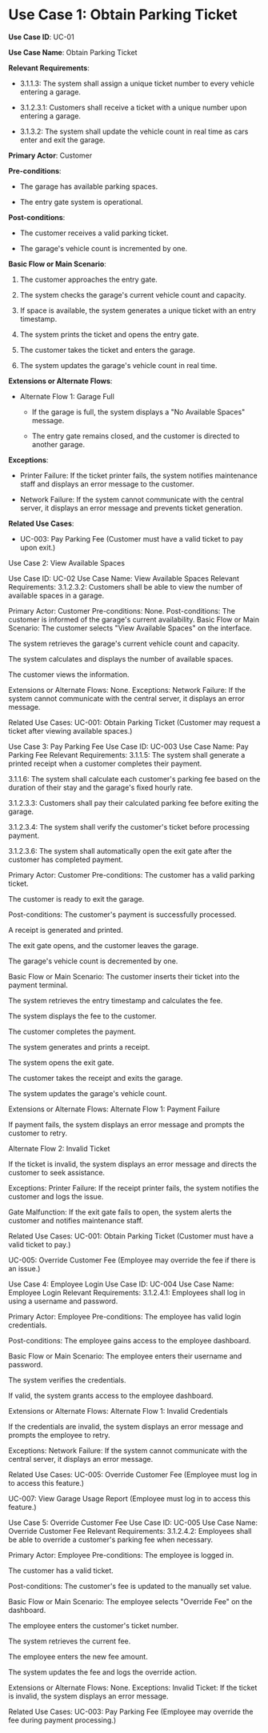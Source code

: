 # Use Case 1: Obtain Parking Ticket

**Use Case ID**: UC-01

**Use Case Name**: Obtain Parking Ticket

**Relevant Requirements**:

- 3.1.1.3: The system shall assign a unique ticket number to every vehicle entering a garage.

- 3.1.2.3.1: Customers shall receive a ticket with a unique number upon entering a garage.

- 3.1.3.2: The system shall update the vehicle count in real time as cars enter and exit the garage.

**Primary Actor**: Customer

**Pre-conditions**:
- The garage has available parking spaces.

- The entry gate system is operational.

**Post-conditions**:
- The customer receives a valid parking ticket.

- The garage's vehicle count is incremented by one.

**Basic Flow or Main Scenario**:

1. The customer approaches the entry gate.

2. The system checks the garage's current vehicle count and capacity.

3. If space is available, the system generates a unique ticket with an entry timestamp.

4. The system prints the ticket and opens the entry gate.

5. The customer takes the ticket and enters the garage.

6. The system updates the garage's vehicle count in real time.

**Extensions or Alternate Flows**:
- Alternate Flow 1: Garage Full
  - If the garage is full, the system displays a "No Available Spaces" message.

  - The entry gate remains closed, and the customer is directed to another garage.

**Exceptions**:
- Printer Failure: If the ticket printer fails, the system notifies maintenance staff and displays an error message to the customer.

- Network Failure: If the system cannot communicate with the central server, it displays an error message and prevents ticket generation.

**Related Use Cases**:
- UC-003: Pay Parking Fee (Customer must have a valid ticket to pay upon exit.)

Use Case 2: View Available Spaces

Use Case ID: UC-02
Use Case Name: View Available Spaces
Relevant Requirements:
3.1.2.3.2: Customers shall be able to view the number of available spaces in a garage.

Primary Actor: Customer
Pre-conditions: None.
Post-conditions: The customer is informed of the garage's current availability.
Basic Flow or Main Scenario:
The customer selects "View Available Spaces" on the interface.

The system retrieves the garage's current vehicle count and capacity.

The system calculates and displays the number of available spaces.

The customer views the information.

Extensions or Alternate Flows: None.
Exceptions:
Network Failure: If the system cannot communicate with the central server, it displays an error message.

Related Use Cases:
UC-001: Obtain Parking Ticket (Customer may request a ticket after viewing available spaces.)

Use Case 3: Pay Parking Fee
Use Case ID: UC-003
Use Case Name: Pay Parking Fee
Relevant Requirements:
3.1.1.5: The system shall generate a printed receipt when a customer completes their payment.

3.1.1.6: The system shall calculate each customer's parking fee based on the duration of their stay and the garage's fixed hourly rate.

3.1.2.3.3: Customers shall pay their calculated parking fee before exiting the garage.

3.1.2.3.4: The system shall verify the customer's ticket before processing payment.

3.1.2.3.6: The system shall automatically open the exit gate after the customer has completed payment.

Primary Actor: Customer
Pre-conditions:
The customer has a valid parking ticket.

The customer is ready to exit the garage.

Post-conditions:
The customer's payment is successfully processed.

A receipt is generated and printed.

The exit gate opens, and the customer leaves the garage.

The garage's vehicle count is decremented by one.

Basic Flow or Main Scenario:
The customer inserts their ticket into the payment terminal.

The system retrieves the entry timestamp and calculates the fee.

The system displays the fee to the customer.

The customer completes the payment.

The system generates and prints a receipt.

The system opens the exit gate.

The customer takes the receipt and exits the garage.

The system updates the garage's vehicle count.

Extensions or Alternate Flows:
Alternate Flow 1: Payment Failure

If payment fails, the system displays an error message and prompts the customer to retry.

Alternate Flow 2: Invalid Ticket

If the ticket is invalid, the system displays an error message and directs the customer to seek assistance.

Exceptions:
Printer Failure: If the receipt printer fails, the system notifies the customer and logs the issue.

Gate Malfunction: If the exit gate fails to open, the system alerts the customer and notifies maintenance staff.

Related Use Cases:
UC-001: Obtain Parking Ticket (Customer must have a valid ticket to pay.)

UC-005: Override Customer Fee (Employee may override the fee if there is an issue.)

Use Case 4: Employee Login
Use Case ID: UC-004
Use Case Name: Employee Login
Relevant Requirements:
3.1.2.4.1: Employees shall log in using a username and password.

Primary Actor: Employee
Pre-conditions:
The employee has valid login credentials.

Post-conditions:
The employee gains access to the employee dashboard.

Basic Flow or Main Scenario:
The employee enters their username and password.

The system verifies the credentials.

If valid, the system grants access to the employee dashboard.

Extensions or Alternate Flows:
Alternate Flow 1: Invalid Credentials

If the credentials are invalid, the system displays an error message and prompts the employee to retry.

Exceptions:
Network Failure: If the system cannot communicate with the central server, it displays an error message.

Related Use Cases:
UC-005: Override Customer Fee (Employee must log in to access this feature.)

UC-007: View Garage Usage Report (Employee must log in to access this feature.)

Use Case 5: Override Customer Fee
Use Case ID: UC-005
Use Case Name: Override Customer Fee
Relevant Requirements:
3.1.2.4.2: Employees shall be able to override a customer's parking fee when necessary.

Primary Actor: Employee
Pre-conditions:
The employee is logged in.

The customer has a valid ticket.

Post-conditions:
The customer's fee is updated to the manually set value.

Basic Flow or Main Scenario:
The employee selects "Override Fee" on the dashboard.

The employee enters the customer's ticket number.

The system retrieves the current fee.

The employee enters the new fee amount.

The system updates the fee and logs the override action.

Extensions or Alternate Flows: None.
Exceptions:
Invalid Ticket: If the ticket is invalid, the system displays an error message.

Related Use Cases:
UC-003: Pay Parking Fee (Employee may override the fee during payment processing.)

